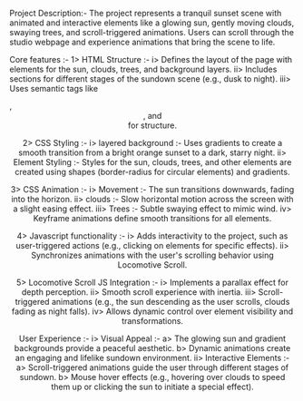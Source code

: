 Project Description:-
The project represents a tranquil sunset scene with animated and interactive elements like a glowing sun, gently moving clouds, swaying trees, and scroll-triggered animations. 
Users can scroll through the studio webpage and experience animations that bring the scene to life.

Core features :- 
1> HTML Structure :- i> Defines the layout of the page with elements for the sun, clouds, trees, and background layers.
                    ii> Includes sections for different stages of the sundown scene (e.g., dusk to night).
                    iii> Uses semantic tags like <section>, <header>, and <footer> for structure.

2> CSS Styling :- i> layered background :- Uses gradients to create a smooth transition from a bright orange sunset to a dark, starry night.
                 ii> Element Styling :- Styles for the sun, clouds, trees, and other elements are created using shapes (border-radius for circular elements) and gradients.

3> CSS Animation :- i> Movement :- The sun transitions downwards, fading into the horizon.
                  ii> clouds :- Slow horizontal motion across the screen with a slight easing effect.
                  iii> Trees :- Subtle swaying effect to mimic wind.
                  iv> Keyframe animations define smooth transitions for all elements.

4> Javascript functionality :- i> Adds interactivity to the project, such as user-triggered actions (e.g., clicking on elements for specific effects).
                              ii> Synchronizes animations with the user's scrolling behavior using Locomotive Scroll.

5> Locomotive Scroll JS Integration :- i> Implements a parallax effect for depth perception.
                                      ii> Smooth scroll experience with inertia.
                                      iii> Scroll-triggered animations (e.g., the sun descending as the user scrolls, clouds fading as night falls).
                                      iv> Allows dynamic control over element visibility and transformations.


User Experience :-
                   i> Visual Appeal :-
                                       a> The glowing sun and gradient backgrounds provide a peaceful aesthetic.
                                       b>  Dynamic animations create an engaging and lifelike sundown environment.
                  ii> Interactive Elements :-
                                             a> Scroll-triggered animations guide the user through different stages of sundown.
                                             b>  Mouse hover effects (e.g., hovering over clouds to speed them up or clicking the sun to initiate a special effect).
